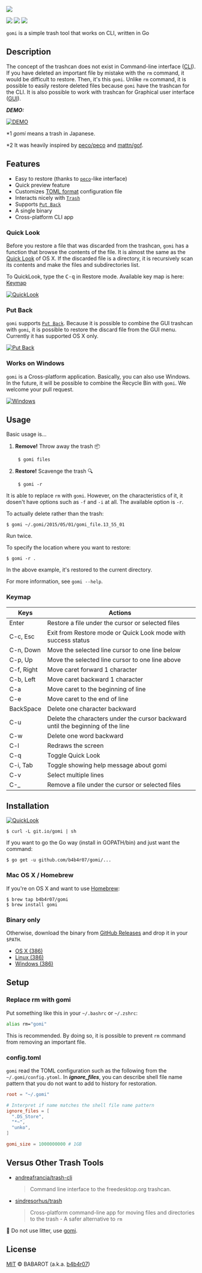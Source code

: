 [![](https://raw.githubusercontent.com/b4b4r07/screenshots/master/gomi/logo.png)][gomi]

[![](https://img.shields.io/badge/platform-OSX%20|%20Linux%20|%20Windows-ff69b4.svg?style=flat-square)][release]
[![](http://img.shields.io/github/release/b4b4r07/gomi.svg?style=flat-square)][release]
[![](http://img.shields.io/badge/license-MIT-blue.svg?style=flat-square)][license]

`gomi` is a simple trash tool that works on CLI, written in Go

## Description

The concept of the trashcan does not exist in Command-line interface ([CLI](http://en.wikipedia.org/wiki/Command-line_interface)). If you have deleted an important file by mistake with the `rm` command, it would be difficult to restore. Then, it's this `gomi`. Unlike `rm` command, it is possible to easily restore deleted files because `gomi` have the trashcan for the CLI. It is also possible to work with trashcan for Graphical user interface ([GUI](http://en.wikipedia.org/wiki/Graphical_user_interface)).

***DEMO:***

[![DEMO](https://raw.githubusercontent.com/b4b4r07/screenshots/master/gomi/demo.gif)][gomi]

\*1 *gomi* means a trash in Japanese.

\*2 It was heavily inspired by [peco/peco](https://github.com/peco/peco) and [mattn/gof](https://github.com/mattn/gof).

## Features

- Easy to restore (thanks to [`peco`](https://github.com/peco/peco)-like interface)
- Quick preview feature
- Customizes [TOML format](https://github.com/toml-lang/toml) configuration file
- Interacts nicely with [`Trash`](http://en.wikipedia.org/wiki/Trash_(computing))
- Supports [`Put Back`](http://www.mac-fusion.com/trash-tip-how-to-put-files-back-to-their-original-location/)
- A single binary
- Cross-platform CLI app 

### Quick Look

Before you restore a file that was discarded from the trashcan, `gomi` has a function that browse the contents of the file. It is almost the same as the [Quick Look](http://en.wikipedia.org/wiki/Quick_Look) of OS X.
If the discarded file is a directory, it is recursively scan its contents and make the files and subdirectories list.

To QuickLook, type the <kbd>C-q</kbd> in Restore mode. Available key map is here: [Keymap](#keymap)

[![QuickLook](https://raw.githubusercontent.com/b4b4r07/screenshots/master/gomi/quicklook.png)][gomi]

### Put Back

`gomi` supports [`Put Back`](http://www.mac-fusion.com/trash-tip-how-to-put-files-back-to-their-original-location/). Because it is possible to combine the GUI trashcan with `gomi`, it is possible to restore the discard file from the GUI menu. Currently it has supported OS X only.

[![Put Back](https://raw.githubusercontent.com/b4b4r07/screenshots/master/gomi/putback.gif)][gomi]

### Works on Windows

`gomi` is a Cross-platform application. Basically, you can also use Windows. In the future, it will be possible to combine the Recycle Bin with `gomi`. We welcome your pull request.

[![Windows](https://raw.githubusercontent.com/b4b4r07/screenshots/master/gomi/windows.gif)][gomi]

## Usage

Basic usage is...

1. **Remove!** Throw away the trash :package:

		$ gomi files

2. **Restore!** Scavenge the trash :mag:

		$ gomi -r

It is able to replace `rm` with `gomi`. However, on the characteristics of it, it dosen't have options such as `-f` and `-i` at all. The available option is `-r`.

To actually delete rather than the trash:

	$ gomi ~/.gomi/2015/05/01/gomi_file.13_55_01

Run twice.

To specify the location where you want to restore:

	$ gomi -r .

In the above example, it's restored to the current directory.

For more information, see `gomi --help`.

### Keymap

| Keys | Actions |
|------|-------|
| Enter      | Restore a file under the cursor or selected files |
| C-c, Esc   | Exit from Restore mode or Quick Look mode with success status |
| C-n, Down  | Move the selected line cursor to one line below |
| C-p, Up    | Move the selected line cursor to one line above |
| C-f, Right | Move caret forward 1 character |
| C-b, Left  | Move caret backward 1 character |
| C-a        | Move caret to the beginning of line |
| C-e        | Move caret to the end of line |
| BackSpace  | Delete one character backward |
| C-u        | Delete the characters under the cursor backward until the beginning of the line |
| C-w        | Delete one word backward |
| C-l        | Redraws the screen |
| C-q        | Toggle Quick Look |
| C-i, Tab   | Toggle showing help message about gomi |
| C-v        | Select multiple lines |
| C-\_        | Remove a file under the cursor or selected files |

## Installation

[![QuickLook](https://raw.githubusercontent.com/b4b4r07/screenshots/master/gomi/installation.png)][gomi]

	$ curl -L git.io/gomi | sh

If you want to go the Go way (install in GOPATH/bin) and just want the command:

	$ go get -u github.com/b4b4r07/gomi/...

### Mac OS X / Homebrew

If you're on OS X and want to use [Homebrew](https://github.com/Homebrew/homebrew):

	$ brew tap b4b4r07/gomi
	$ brew install gomi

### Binary only

Otherwise, download the binary from [GitHub Releases][release] and drop it in your `$PATH`.

- [OS X (386)](https://github.com/b4b4r07/gomi/releases/latest)
- [Linux (386)](https://github.com/b4b4r07/gomi/releases/latest)
- [Windows (386)](https://github.com/b4b4r07/gomi/releases/latest)

## Setup

### Replace rm with gomi

Put something like this in your `~/.bashrc` or `~/.zshrc`:

```bash
alias rm="gomi"
```

This is recommended. By doing so, it is possible to prevent `rm` command from removing an important file.

### config.toml

`gomi` read the TOML configuration such as the following from the `~/.gomi/config.ytoml`. In ***ignore_files***, you can describe shell file name pattern that you do not want to add to history for restoration.

```toml
root = "~/.gomi"

# Interpret if name matches the shell file name pattern
ignore_files = [
  ".DS_Store",
  "*~",
  "unko",
]

gomi_size = 1000000000 # 1GB

```

## Versus Other Trash Tools

- [andreafrancia/trash-cli](https://github.com/andreafrancia/trash-cli)

	> Command line interface to the freedesktop.org trashcan.

- [sindresorhus/trash](https://github.com/sindresorhus/trash)

	> Cross-platform command-line app for moving files and directories to the trash - A safer alternative to `rm`

:do_not_litter: Do not use litter, use [gomi][gomi].

## License

[MIT](license) © BABAROT (a.k.a. [b4b4r07](http://tellme.tokyo))

[release]: https://github.com/b4b4r07/gomi/releases
[license]: http://b4b4r07.mit-license.org
[gomi]: http://b4b4r07.com/gomi